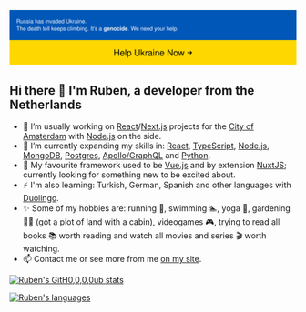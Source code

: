 [![Stand With Ukraine](https://raw.githubusercontent.com/vshymanskyy/StandWithUkraine/main/banner2-direct.svg)](https://stand-with-ukraine.pp.ua)

## Hi there 👋 I'm Ruben, a developer from the Netherlands

- 🔭 I’m usually working on [React](https://react.dev/)/[Next.js](https://nextjs.org/) projects for the [City of Amsterdam](https://www.amsterdam.nl/en/) with [Node.js](https://nodejs.org/en/) on the side.
- 🌱 I’m currently expanding my skills in: [React](https://react.dev/), [TypeScript](https://www.typescriptlang.org/), [Node.js](https://nodejs.org/), [MongoDB](https://www.mongodb.com/), [Postgres](https://www.postgresql.org/), [Apollo/GraphQL](https://www.apollographql.com/) and [Python](https://www.python.org/).
- 🖖 My favourite framework used to be [Vue.js](https://vuejs.org/) and by extension [NuxtJS](https://nuxtjs.org/); currently looking for something new to be excited about.
- ⚡ I'm also learning: Turkish, German, Spanish and other languages with [Duolingo](https://duome.eu/RubenSibon/).
- ✨ Some of my hobbies are: running 🏃, swimming 🏊, yoga 🧘, gardening 🧑‍🌾 (got a plot of land with a cabin), videogames 🎮, trying to read all books 📚 worth reading and watch all movies and series 🎬 worth watching.
- 📫 Contact me or see more from me [on my site](https://www.rubensibon.nl/).

[![Ruben's GitH0,0,0,0ub stats](https://github-readme-stats.vercel.app/api?username=RubenSibon&bg_color=22272e&title_color=adbac7&text_color=adbac7&count_private=true&hide=stars&hide_border=true)](https://github.com/anuraghazra/github-readme-stats)

[![Ruben's languages](https://github-readme-stats.vercel.app/api/top-langs/?username=RubenSibon&bg_color=22272e&title_color=adbac7&text_color=adbac7&layout=compact&hide_border=true&langs_count=10)](https://github.com/anuraghazra/github-readme-stats)
